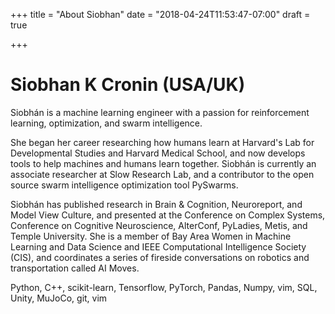 +++
title = "About Siobhan"
date = "2018-04-24T11:53:47-07:00"
draft = true

+++
# Siobhan K Cronin (USA/UK)

Siobhán is a machine learning engineer with a passion for reinforcement
learning, optimization, and swarm intelligence.

She began her career researching how humans learn at Harvard's Lab for
Developmental Studies and Harvard Medical School, and now develops tools
to help machines and humans learn together. Siobhán is currently an
associate researcher at Slow Research Lab, and a contributor to the open
source swarm intelligence optimization tool PySwarms.

Siobhán has published research in Brain & Cognition, Neuroreport, and
Model View Culture, and presented at the Conference on Complex Systems,
Conference on Cognitive Neuroscience, AlterConf, PyLadies, Metis, and
Temple University. She is a member of Bay Area Women in Machine Learning
and Data Science and IEEE Computational Intelligence Society (CIS), and
coordinates a series of fireside conversations on robotics and
transportation called AI Moves.

Python, C++, scikit-learn, Tensorflow, PyTorch, Pandas, Numpy, vim, SQL,
Unity, MuJoCo, git, vim

